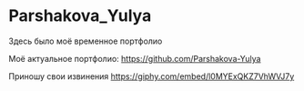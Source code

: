 # Parshakova_Yulya 


Здесь было моё временное портфолио

Моё актуальное портфолио: https://github.com/Parshakova-Yulya

Приношу свои извинения 
https://giphy.com/embed/l0MYExQKZ7VhWVJ7y

